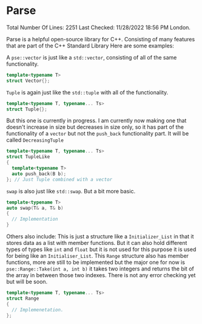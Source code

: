 # Parse

Total Number Of Lines: 2251
Last Checked: 11/28/2022 18:56 PM London.

Parse is a helpful open-source library for C++. Consisting of many features that are part of the C++ Standard Library
Here are some examples:

A `pse::vector` is just like a `std::vector`, consisting of all of the same functionality.

```C++
template<typename T>
struct Vector{};
```
`Tuple` is again just like the `std::tuple` with all of the functionality.
```C++
template<typename T, typename... Ts>
struct Tuple{};
```
But this one is currently in progress. I am currently now making one that doesn't increase in size but decreases in size only, so it has part of the functionality of a `vector` but not the `push_back` functionality part. It will be called `DecreasingTuple`
```C++
template<typename T, typename... Ts>
struct TupleLike
{
  template<typename T>
  auto push_back(B b);
}; // Just Tuple combined with a vector
```
`swap` is also just like `std::swap`. But a bit more basic.
```C++
template<typename T>
auto swap(T& a, T& b)
{
  // Implementation
}
```
Others also include:
This is just a structure like a `Initializer_List` in that it stores data as a list with member functions. But it can also hold different types of types like `int` and `float` but it is not used for this purpose it is used for being like an `Initialiser_List`. This `Range` structure also has member functions, more are still to be implemented but the major one for now is `pse::Range::Take(int a, int b)` it takes two integers and returns the bit of the array in between those two indexes. There is not any error checking yet but will be soon.
```C++
template<typename T, typename... Ts>
struct Range
{
  // Implemenetation.
};
```

